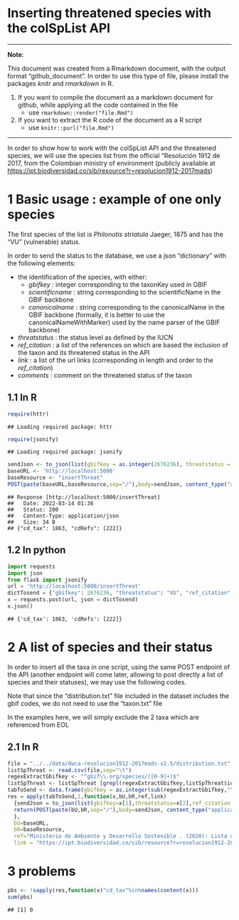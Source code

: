 Inserting threatened species with the colSpList API
================

------------------------------------------------------------------------

**Note**:

This document was created from a Rmarkdown document, with the output
format “github_document”. In order to use this type of file, please
install the packages *knitr* and *rmarkdown* in R.

1.  If you want to compile the document as a markdown document for
    github, while applying all the code contained in the file
    -   use `rmarkdown::render("file.Rmd")`
2.  If you want to extract the R code of the document as a R script
    -   use `knitr::purl("file.Rmd")`

------------------------------------------------------------------------

In order to show how to work with the colSpList API and the threatened
species, we will use the species list from the official “Resolución 1912
de 2017, from the Colombian ministry of environment (publicly available
at
<https://ipt.biodiversidad.co/sib/resource?r=resolucion1912-2017mads>)

# 1 Basic usage : example of one only species

The first species of the list is *Philonotis striatula* Jaeger, 1875 and
has the “VU” (vulnerable) status.

In order to send the status to the database, we use a json “dictionary”
with the following elements:

-   the identification of the species, with either:
    -   *gbifkey* : integer corresponding to the taxonKey used in GBIF
    -   *scientificname* : string corresponding to the scientificName in
        the GBIF backbone
    -   *canonicalname* : string corresponding to the canonicalName in
        the GBIF backbone (formally, it is better to use the
        canonicalNameWithMarker) used by the name parser of the GBIF
        backbone)
-   *threatstatus* : the status level as defined by the IUCN
-   *ref_citation* : a list of the references on which are based the
    inclusion of the taxon and its threatened status in the API
-   *link* : a list of the url links (corresponding in length and order
    to the *ref_citation*)
-   *comments* : comment on the threatened status of the taxon

## 1.1 In R

``` r
require(httr)
```

    ## Loading required package: httr

``` r
require(jsonify)
```

    ## Loading required package: jsonify

``` r
sendJson <- to_json(list(gbifkey = as.integer(2676236), threatstatus = "VU", ref_citation = list("Ministerio de Ambiente y Desarrollo Sostenible . (2020): Lista de especies silvestres amenazadas de la diversidad biológica continental y marino-costera de Colombia - Resolución 1912 de 2017 expedida por el Ministerio de Ambiente y Desarrollo Sostenible. v2.5. Ministerio de Ambiente y Desarrollo Sostenible. Dataset/Checklist. https://doi.org/10.15472/5an5tz"),link =list( "https://ipt.biodiversidad.co/sib/resource?r=resolucion1912-2017mads#anchor-downloads" )),unbox=T)
baseURL <- 'http://localhost:5000'
baseResource <- "insertThreat"
POST(paste(baseURL,baseResource,sep="/"),body=sendJson, content_type("application/json"))
```

    ## Response [http://localhost:5000/insertThreat]
    ##   Date: 2022-03-14 01:36
    ##   Status: 200
    ##   Content-Type: application/json
    ##   Size: 34 B
    ## {"cd_tax": 1863, "cdRefs": [222]}

## 1.2 In python

``` python
import requests
import json
from flask import jsonify
url = 'http://localhost:5000/insertThreat'
dictTosend = {"gbifkey": 2676236, "threatstatus": "VU", "ref_citation":["Ministerio de Ambiente y Desarrollo Sostenible . (2020): Lista de especies silvestres amenazadas de la diversidad biológica continental y marino-costera de Colombia - Resolución 1912 de 2017 expedida por el Ministerio de Ambiente y Desarrollo Sostenible. v2.5. Ministerio de Ambiente y Desarrollo Sostenible. Dataset/Checklist. https://doi.org/10.15472/5an5tz"],"link": ["https://ipt.biodiversidad.co/sib/resource?r=resolucion1912-2017mads#anchor-downloads"]}
x = requests.post(url, json = dictTosend)
x.json()
```

    ## {'cd_tax': 1863, 'cdRefs': [222]}

# 2 A list of species and their status

In order to insert all the taxa in one script, using the same POST
endpoint of the API (another endpoint will come later, allowing to post
directly a list of species and their statuses), we may use the following
codes.

Note that since the “distribution.txt” file included in the dataset
includes the gbif codes, we do not need to use the “taxon.txt” file

In the examples here, we will simply exclude the 2 taxa which are
referenced from EOL

## 2.1 In R

``` r
file = "../../data/dwca-resolucion1912-2017mads-v2.5/distribution.txt"
listSpThreat <- read.csv(file,sep="\t")
regexExtractGbifkey <- "^gbif\\.org/species/([0-9]+)$"
listSpThreat <- listSpThreat [grepl(regexExtractGbifkey,listSpThreat$id),]
tabToSend <- data.frame(gbifkey = as.integer(sub(regexExtractGbifkey,"\\1",listSpThreat$id)), threatstatus= listSpThreat$threatStatus)
res = apply(tabToSend,1,function(x,bU,bR,ref,link)
  {sendJson = to_json(list(gbifkey=x[1],threatstatus=x[2],ref_citation = list(ref),link = list(link)),unbox = T)
  return(POST(paste(bU,bR,sep="/"),body=sendJson, content_type("application/json")))
  },
  bU=baseURL,
  bR=baseResource,
  ref="Ministerio de Ambiente y Desarrollo Sostenible . (2020): Lista de especies silvestres amenazadas de la diversidad biológica continental y marino-costera de Colombia - Resolución 1912 de 2017 expedida por el Ministerio de Ambiente y Desarrollo Sostenible. v2.5. Ministerio de Ambiente y Desarrollo Sostenible. Dataset/Checklist. https://doi.org/10.15472/5an5tz",
  link = "https://ipt.biodiversidad.co/sib/resource?r=resolucion1912-2017mads#anchor-downloads" )
```

<!--
## In python

```python
import csv
import pandas as pd
import re
file = "../data/dwca-resolucion1912-2017mads-v2.5/distribution.txt"
def readAndInsertApi()
listSpStatus = pd.read_csv(file, sep='\t')

  
```

-->

# 3 problems

``` r
pbs <- !sapply(res,function(x)"cd_tax"%in%names(content(x)))
sum(pbs)
```

    ## [1] 0
